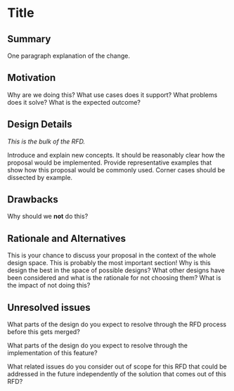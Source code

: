 # Title

## Summary

One paragraph explanation of the change.

## Motivation

Why are we doing this? What use cases does it support? What problems does it
solve? What is the expected outcome?

## Design Details

*This is the bulk of the RFD.*

Introduce and explain new concepts. It should be reasonably clear how the
proposal would be implemented. Provide representative examples that show how
this proposal would be commonly used. Corner cases should be dissected by
example.

## Drawbacks

Why should we **not** do this?

## Rationale and Alternatives

This is your chance to discuss your proposal in the context of the whole design
space. This is probably the most important section! Why is this design the best
in the space of possible designs? What other designs have been considered and
what is the rationale for not choosing them? What is the impact of not doing
this?

## Unresolved issues

What parts of the design do you expect to resolve through the RFD process
before this gets merged?

What parts of the design do you expect to resolve through the implementation
of this feature?

What related issues do you consider out of scope for this RFD that could be
addressed in the future independently of the solution that comes out of
this RFD?